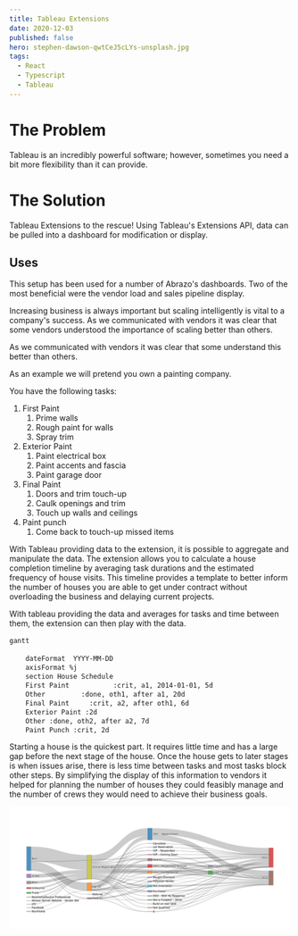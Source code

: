 ```yaml
---
title: Tableau Extensions
date: 2020-12-03
published: false
hero: stephen-dawson-qwtCeJ5cLYs-unsplash.jpg
tags:
  - React
  - Typescript
  - Tableau
---
```


<!-- - The Problem
  - Tableau doesn't always have the necessary flexibilty to display data -->


# The Problem

Tableau is an incredibly powerful software; however, sometimes you need a bit more flexibility than it can provide. 

# The Solution

Tableau Extensions to the rescue! Using Tableau's Extensions API, data can be pulled into a dashboard for modification or display.

## Uses

This setup has been used for a number of Abrazo's dashboards. Two of the most beneficial were the vendor load and sales pipeline display.

Increasing business is always important but scaling intelligently is vital to a company's success. As we communicated with vendors it was clear that some vendors understood the importance of scaling better than others. 

As we communicated with vendors it was clear that some understand this better than others. 

As an example we will pretend you own a painting company. 

You have the following tasks:
1. First Paint
   1. Prime walls
   2. Rough paint for walls
   3. Spray trim
2. Exterior Paint
   1. Paint electrical box
   2. Paint accents and fascia
   3. Paint garage door
3. Final Paint
   1. Doors and trim touch-up
   2. Caulk openings and trim
   3. Touch up walls and ceilings
4. Paint punch
   1. Come back to touch-up missed items

With Tableau providing data to the extension, it is possible to aggregate and manipulate the data. The extension allows you to calculate a house completion timeline by averaging task durations and the estimated frequency of house visits. This timeline provides a template to better inform the number of houses you are able to get under contract without overloading the business and delaying current projects. 

With tableau providing the data and averages for tasks and time between them, the extension can then play with the data. 

<!-- Because first paint, final paint and, paint punch are blocking this is where issues tend to pop up. -->

```mermaid
gantt

    dateFormat  YYYY-MM-DD
    axisFormat %j
    section House Schedule
    First Paint           :crit, a1, 2014-01-01, 5d
    Other         :done, oth1, after a1, 20d
    Final Paint     :crit, a2, after oth1, 6d
    Exterior Paint :2d
    Other :done, oth2, after a2, 7d
    Paint Punch :crit, 2d

```
Starting a house is the quickest part. It requires little time and has a large gap before the next stage of the house. Once the house gets to later stages is when issues arise, there is less time between tasks and most tasks block other steps.
By simplifying the display of this information to vendors it helped for planning the number of houses they could feasibly manage and the number of crews they would need to achieve their business goals.





![Sales Sankey](newplot.png)



